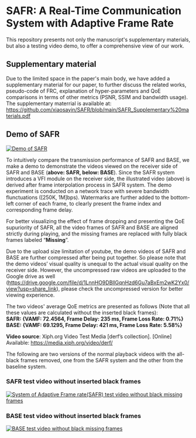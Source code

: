 # SAFR: A Real-Time Communication System with Adaptive Frame Rate
This repository presents not only the manuscript's supplementary materials, but also a testing video demo, to offer a comprehensive view of our work.

## Supplementary material
Due to the limited space in the paper's main body, we have added a supplementary material for our paper, to further discuss the related works, pseudo-code of FRC, explanation of hyper-parameters and QoE comparisons in terms of other metrics (PSNR, SSIM and bandwidth usage).   
The supplementary materrial is available at: https://github.com/xiaosayin/SAFR/blob/main/SAFR_Supplementary%20materials.pdf

## Demo of SAFR

[![Demo of SAFR](https://res.cloudinary.com/marcomontalbano/image/upload/v1679299276/video_to_markdown/images/youtube--XNW-uDKIOg8-c05b58ac6eb4c4700831b2b3070cd403.jpg)](https://www.youtube.com/watch?v=XNW-uDKIOg8 "Demo of SAFR")

To intuitively compare the transmission performance of SAFR and BASE, we make a demo to demonstrate the videos viewed on the receiver side of SAFR and BASE (**above: SAFR, below: BASE**). Since the SAFR system introduces a VFI module on the receiver side, the illustrated video (above) is derived after frame interpolation process in SAFR system. The demo experiment is conducted on a network trace with severe bandwidth flunctuations ([250K, 1M]bps). Watermarks are further added to the bottom-left corner of each frame, to clearly present the frame index and corresponding frame delay.

For better visualizing the effect of frame dropping and presenting the QoE supuriority of SAFR, all the video frames of SAFR and BASE are aligned strictly during playing, and the missing frames are replaced with fully black frames labeled “**Missing**”.

Due to the upload size limitation of youtube, the demo videos of SAFR and BASE are further compressed after being put together. So please note that the demo videos’ visual quality is unequal to the actual visual quality on the receiver side. However, the uncompressed raw videos are uploaded to the Google drive as well (https://drive.google.com/file/d/1LnnHO9DBllGqnHzd6Gu7aBxEm2wK2Yx0/view?usp=share_link), please check the uncompressed version for better viewing experience.

The two videos' average QoE metrics are presented as follows (Note that all these values are calculated without the inserted black frames):  
**SAFR: {VAMF: 72.4564, Frame Delay: 235 ms, Frame Loss Rate: 0.71%}**  
**BASE: {VAMF: 69.1295, Frame Delay: 421 ms, Frame Loss Rate: 5.58%}**   

**Video source**: Xiph.org Video Test Media [derf’s collection]. [Online] Available: https://media.xiph.org/video/derf/

The following are two versions of the normal playback videos with the all-black frames removed, one from the SAFR system and the other from the baseline system.

### SAFR test video without inserted black frames
[![System of Adaptive Frame rate(SAFR) test video without black missing frames](https://res.cloudinary.com/marcomontalbano/image/upload/v1679370271/video_to_markdown/images/youtube--hM2YMJ3FXRg-c05b58ac6eb4c4700831b2b3070cd403.jpg)](https://www.youtube.com/watch?v=hM2YMJ3FXRg&t=11s "System of Adaptive Frame rate(SAFR) test video without black missing frames")

### BASE test video without inserted black frames
[![BASE test video without black missing frames](https://res.cloudinary.com/marcomontalbano/image/upload/v1679370353/video_to_markdown/images/youtube--HrCV2r2Tcbw-c05b58ac6eb4c4700831b2b3070cd403.jpg)](https://www.youtube.com/watch?v=HrCV2r2Tcbw "BASE test video without black missing frames")



